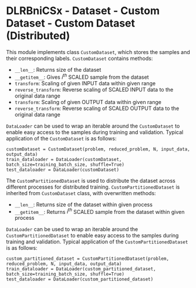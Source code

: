 # DLRBniCSx - Dataset - Custom Dataset - Custom Dataset (Distributed)

This module implements class ```CustomDataset```, which stores the samples and their corresponding labels. ```CustomDataset``` contains methods:

* ```__len__```: Returns size of the dataset
* ```__getitem__```: Gives $i^{th}$ SCALED sample from the dataset
* ```transform```: Scaling of given INPUT data within given range
* ```reverse_transform```: Reverse scaling of SCALED INPUT data to the original data range
* ```transform```: Scaling of given OUTPUT data within given range
* ```reverse_transform```: Reverse scaling of SCALED OUTPUT data to the original data range

```DataLoader``` can be used to wrap an iterable around the ```CustomDataset``` to enable easy access to the samples during training and validation. Typical application of the ```CustomDataset``` is as follows:

```
customDataset = CustomDataset(problem, reduced_problem, N, input_data, output_data)
train_dataloader = DataLoader(customDataset, batch_size=training_batch_size, shuffle=True)
test_dataloader = DataLoader(customDataset)
```

The ```CustomPartitionedDataset``` is used to distribute the dataset across different processes for distributed training. ```CustomPartitionedDataset``` is inherited from ```CustomDataset``` class, with overwritten methods:

* ```__len__```: Returns size of the dataset within given process
* ```__getitem__```: Returns $i^{th}$ SCALED sample from the dataset within given process

```DataLoader``` can be used to wrap an iterable around the ```CustomPartitionedDataset``` to enable easy access to the samples during training and validation. Typical application of the ```CustomPartitionedDataset``` is as follows:

```
custom_partitioned_dataset = CustomPartitionedDataset(problem, reduced_problem, N, input_data, output_data)
train_dataloader = DataLoader(custom_partitioned_dataset, batch_size=training_batch_size, shuffle=True)
test_dataloader = DataLoader(custom_partitioned_dataset)
```
